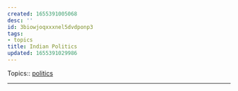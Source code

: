 ```yaml
---
created: 1655391005068
desc: ''
id: 3biowjoqxxxnel5dvdponp3
tags:
- topics
title: Indian Politics
updated: 1655391029986
---
```

   
Topics::  [politics](../topics/politics.md)   
   
   
---